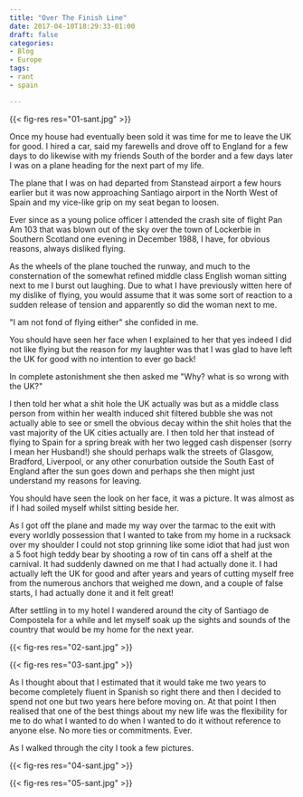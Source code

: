 ```yaml
---
title: "Over The Finish Line"
date: 2017-04-10T18:29:33-01:00
draft: false
categories:
- Blog
- Europe
tags:
- rant
- spain

---
```


{{< fig-res res="01-sant.jpg" >}}

Once my house had eventually been sold it was time for me to leave the UK for good. I hired a car, said my farewells and drove off to England for a few days to do likewise with my friends South of the border and a few days later I was on a plane heading for the next part of my life.

<!--more-->

The plane that I was on had departed from Stanstead airport a few hours earlier but it was now approaching Santiago airport in the North West of Spain and my vice-like grip on my seat began to loosen. 

Ever since as a young police officer I attended the crash site of flight Pan Am 103 that was blown out of the sky over the town of Lockerbie in Southern Scotland one evening in December 1988, I have, for obvious reasons, always disliked flying.

As the wheels of the plane touched the runway, and much to the consternation of the somewhat refined middle class English woman sitting next to me I burst out laughing. Due to what I have previously witten here of my dislike of flying, you would assume that it was some sort of reaction to a sudden release of tension and apparently so did the woman next to me. 

"I am not fond of flying either" she confided in me.

You should have seen her face when I explained to her that yes indeed I did not like flying but the reason for my laughter was that I was glad to have left the UK for good with no intention to ever go back!

In complete astonishment she then asked me "Why? what is so wrong with the UK?"

I then told her what a shit hole the UK actually was but as a middle class person from within her wealth induced shit filtered bubble she was not actually able to see or smell the obvious decay within the shit holes that the vast majority of the UK cities actually are. I then told her that instead of flying to Spain for a spring break with her two legged cash dispenser (sorry I mean her Husband!) she should perhaps walk the streets of Glasgow, Bradford, Liverpool, or any other conurbation outside the South East of England after the sun goes down and perhaps she then might just understand my reasons for leaving.

You should have seen the look on her face, it was a picture. It was almost as if I had soiled myself whilst sitting beside her.

As I got off the plane and made my way over the tarmac to the exit with every worldly possession that I wanted to take from my home in a rucksack over my shoulder I could not stop grinning like some idiot that had just won a 5 foot high teddy bear by shooting a row of tin cans off a shelf at the carnival. It had suddenly dawned on me that I had actually done it. I had actually left the UK for good and after years and years of cutting myself free from the numerous anchors that weighed me down, and a couple of false starts, I had actually done it and it felt great!

After settling in to my hotel I wandered around the city of Santiago de Compostela for a while and let myself soak up the sights and sounds of the country that would be my home for the next year.

{{< fig-res res="02-sant.jpg" >}}

{{< fig-res res="03-sant.jpg" >}}

As I thought about that I estimated that it would take me two years to become completely fluent in Spanish so right there and then I decided to spend not one but two years here before moving on. At that point I then realised that one of the best things about my new life was the flexibility for me to do what I wanted to do when I wanted to do it without reference to anyone else. No more ties or commitments. Ever.

As I walked through the city I took a few pictures.

{{< fig-res res="04-sant.jpg" >}}

{{< fig-res res="05-sant.jpg" >}}